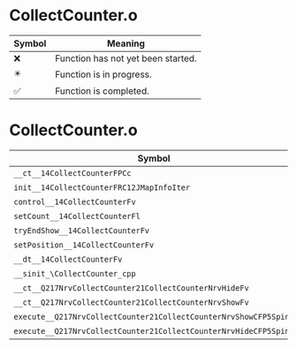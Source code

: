 # CollectCounter.o
| Symbol | Meaning 
| ------------- | ------------- 
| :x: | Function has not yet been started. 
| :eight_pointed_black_star: | Function is in progress. 
| :white_check_mark: | Function is completed. 


# CollectCounter.o
| Symbol | Decompiled? |
| ------------- | ------------- |
| `__ct__14CollectCounterFPCc` | :white_check_mark: |
| `init__14CollectCounterFRC12JMapInfoIter` | :white_check_mark: |
| `control__14CollectCounterFv` | :white_check_mark: |
| `setCount__14CollectCounterFl` | :white_check_mark: |
| `tryEndShow__14CollectCounterFv` | :white_check_mark: |
| `setPosition__14CollectCounterFv` | :white_check_mark: |
| `__dt__14CollectCounterFv` | :white_check_mark: |
| `__sinit_\CollectCounter_cpp` | :white_check_mark: |
| `__ct__Q217NrvCollectCounter21CollectCounterNrvHideFv` | :white_check_mark: |
| `__ct__Q217NrvCollectCounter21CollectCounterNrvShowFv` | :white_check_mark: |
| `execute__Q217NrvCollectCounter21CollectCounterNrvShowCFP5Spine` | :white_check_mark: |
| `execute__Q217NrvCollectCounter21CollectCounterNrvHideCFP5Spine` | :white_check_mark: |
